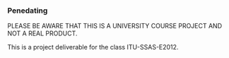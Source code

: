 ### Penedating

PLEASE BE AWARE THAT THIS IS A UNIVERSITY COURSE PROJECT AND NOT A REAL PRODUCT.

This is a project deliverable for the class ITU-SSAS-E2012.
